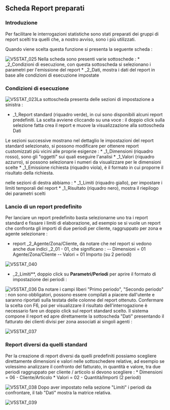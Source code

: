 ## Scheda Report preparati
### Introduzione
Per facilitare le interrogazioni statistiche sono stati preparati dei gruppi di report scelti tra quelli che, a nostro avviso, sono i più utilizzati.

Quando viene scelta questa funzione si presenta la seguente scheda : 

![V5STAT_025](http://localhost:3000/immagini/MBDOC_SCH-V5STAT_02/V5STAT_025.png)
Nella scheda sono presenti varie sottoschede : 
 \* _2_Condizioni di esecuzione, con questa sottoscheda si selezionano i parametri per l'emissione del report
 \* _2_Dati, mostra i dati del report in base alle condizioni di esecuzione impostate

### Condizioni di esecuzione
![V5STAT_023](http://localhost:3000/immagini/MBDOC_SCH-V5STAT_02/V5STAT_023.png)La sottoscheda presenta delle sezioni di impostazione a sinistra : 

- _1_Report standard (riquadro verde), in cui sono disponibili alcuni report predefiniti. La scelta avviene cliccando su una voce :  il doppio click sulla selezione fatta crea il report e muove la visualizzazione alla sottoscheda Dati

Le sezioni successive mostrano nel dettaglio le impostazioni del report standard selezionato, si possono modificare per ottenere report customizzati più vicini alle proprie esigenze : 
 \* _1_Dimensioni (riquadro rosso), sono gli "oggetti" sui quali eseguire l'analisi
 \* _1_Valori (riquadro azzurro),  si possono selezionare i numeri da visualizzare per le dimensioni scelte
 \* _1_Emissione richiesta (riquadro viola), è il formato in cui proporre il risultato della richiesta.

nelle sezioni di destra abbiamo : 
 \* _1_Limiti (riquadro giallo), per impostare i limiti temporali del report
 \* _1_Risultato (riquadro nero), mostra il riepilogo dei parametri scelti

### Lancio di un report predefinito
Per lanciare un report predefinito basta selezionarne uno tra i report standard e fissare i limiti di elaborazione, ad esempio se si vuole un report che confronta gli importi di due periodi per cliente, raggruppato per zona e agente selezionare : 

- report _2_Agente/Zona/Cliente, da notare che nel report si vedono anche due indici _2_01 - 01, che significano : 
-- Dimensioni = 01 Agente/Zona/Cliente
-- Valori = 01 Importo (su 2 periodi)

![V5STAT_040](http://localhost:3000/immagini/MBDOC_SCH-V5STAT_02/V5STAT_040.png)
- _2_Limiti**, doppio click su **Parametri/Periodi** per aprire il formato di impostazione dei periodi : 

![V5STAT_036](http://localhost:3000/immagini/MBDOC_SCH-V5STAT_02/V5STAT_036.png)
Da notare i campi liberi "Primo periodo", "Secondo periodo" :  non sono obbligatori, possono essere compilati a piacere dall'utente e saranno riportati sulla testata delle colonne del report ottenuto.
Confermare la scelta con F6, poi per visualizzare il risultato dell'interrogazione è necessario fare un doppio click sul report standard scelto.
Il sistema compone il report ed apre direttamente la sottoscheda "Dati" presentando il fatturato dei clienti divisi per zona associati ai singoli agenti : 

![V5STAT_037](http://localhost:3000/immagini/MBDOC_SCH-V5STAT_02/V5STAT_037.png)
### Report diversi da quelli standard
Per la creazione di report diversi da quelli predefiniti possiamo scegliere direttamente dimensioni e valori nelle sottoschedere relative, ad esempio se volessimo analizzare il confronto del fatturato, in quantità e valore, tra due periodi raggruppato per cliente / articolo si devono scegliere : 
 \* Dimensioni = 06 - Cliente/Articolo
 \* Valori = 02 - Quantità/Importi (2 periodi)

![V5STAT_038](http://localhost:3000/immagini/MBDOC_SCH-V5STAT_02/V5STAT_038.png)
Dopo aver impostato nella sezione "Limiti" i periodi da confrontare, il tab "Dati" mostra la matrice relativa.

![V5STAT_039](http://localhost:3000/immagini/MBDOC_SCH-V5STAT_02/V5STAT_039.png)